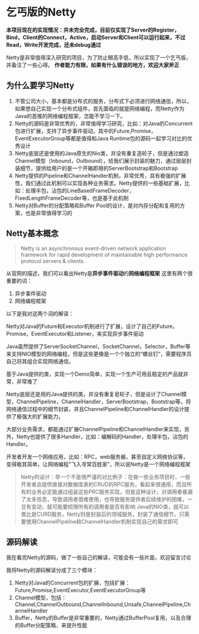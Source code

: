 # 乞丐版的Netty

**本项目现在的实现情况：并未完全完成，目前仅实现了Server的Register，Bind，Client的Connect，Active，启动Server和Client可以运行起来，不过Read，Write开发完成，还未debug通过**

Netty是非常值得深入研究的项目，为了防止眼高手低，所以实现了一个乞丐版，并备注了一些心得。
**作者能力有限，如果有什么错误的地方，欢迎大家斧正**

## 为什么要学习Netty

1. 不管公司大小，基本都是分布式的服务，分布式下必须进行网络通信，所以，如果想自己实现一个分布式组件，首先面临的就是网络编程，而Netty作为Java的首推的网络编程框架，怎能不学习一下。
2. Netty的源码是非常优秀的，非常值得学习研究，比如：对Java的Concurrent包进行扩展，支持了异步事件驱动，其中的Future,Promise，EventExecutorGroup等都是值得和Java Runtime包的源码一起学习对比的优秀设计
3. Netty底层还是使用的Java原生的Nio类，并没有重复造轮子，但是通过塑造Channel模型（Inbound，Outbound），给我们展示封装的魅力，通过层层封装细节，提供给用户的是一个开箱即用的ServerBootstrap和Bootstrap
4. Netty提供的Pipeline和ChannelHandler机制，非常优秀，具有极强的扩展性，我们通过此机制可以实现各种业务需求。Netty提供的一些基础扩展，比如：处理半包，沾包的LineBasedFrameDecoder，FixedLengthFrameDecoder等，也是基于此机制
5. Netty对Buffer的分配策略和Buffer Pool的设计，是对内存分配和复用的方案，也是非常值得学习的

## Netty基本概念

> Netty is an asynchronous event-driven network application framework
for rapid development of maintainable high performance protocol servers & clients.

从官网的描述，我们可以看出Netty是**异步事件驱动**的**网络编程框架**
这里有两个很重要的词：

1. 异步事件驱动
2. 网络编程框架

以下是我对这两个词的解读：

Netty对Java的Future和Executor机制进行了扩展，设计了自己的Future，Promise，EventExecutor和Listener，来实现异步事件驱动

Java虽然提供了ServerSocketChannel，SocketChannel，Selector，Buffer等来支持NIO模型的网络编程，但是这些更像是一个个独立的“螺丝钉”，需要程序员自己将其组合实现网络通信。

基于Java提供的类，实现一个Demo简单，实现一个生产可用且稳定的产品就非常，非常难了

Netty底层还是用的Java提供的类，并没有重复皂轮子，但是设计了Channel模型，ChannelPipeline，ChannelHandler，ServerBootstrap，Bootstrap等，将网络通信过程中的细节封装，并且ChannelPipeline和ChannelHandler的设计提供了极强大的扩展能力。

大部分业务需求，都能通过扩展ChannelPipeline和ChannelHandler来实现，另外，Netty也提供了很多Handler，比如：编解码的Handler，处理半包，沾包的Handler。

开发者开发一个网络应用，比如：RPC，web服务器，甚至自定义网络协议等，变得极其简单，让网络编程“飞入寻常百姓家”，所以说Netty是一个网络编程框架

> Netty的设计：举一个不是很严谨的对比例子：在做一些业务项目时，一些开发者会提供直接对数据库表的CRUD的RPC服务，看起来很通用，而且所有的业务必定能通过组装这些PRC服务实现，但是这种设计，对调用者暴漏了太多信息，导致调用者很难使用，也导致服务提供者后续维护的困难，一旦有变动，就可能要梳理所有的调用者是否有影响
> Java的NIO类，就可以类比是CURD服务，Netty则是封装后的领域服务，封装了通信细节，只需要使用ChannelPipeline和ChannelHandler机制实现自己的需求即可

## 源码解读

我在看完Netty的源码，做了一些自己的解读，可能会有一些片面，欢迎留言讨论

我将Netty的源码解读分成了三个模块：

1. Netty对Java的Concurrent包的扩展，包括扩展：Future,Promise,EventExecutor,EventExecutorGroup等
2. Channel模型，包括：Channel,ChannelOutbound,ChannelInbound,Unsafe,ChannelPipeline,ChannelHandler
3. Buffer，Netty的Buffer是非常重要的，Netty通过BufferPool复用，以及合理的Buffer分配策略，来提升性能
